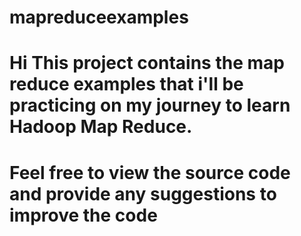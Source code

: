 # mapreduceexamples
# Hi This project contains the map reduce examples that i'll be practicing on my journey to learn Hadoop Map Reduce.
# Feel free to view the source code and provide any suggestions to improve the code
